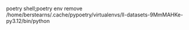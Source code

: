 poetry shell;poetry env remove /home/berstearns/.cache/pypoetry/virtualenvs/ll-datasets-9MmMAHKe-py3.12/bin/python
